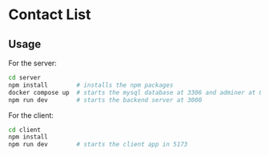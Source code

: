 # Contact List

## Usage

For the server:

```bash
cd server
npm install        # installs the npm packages
docker compose up  # starts the mysql database at 3306 and adminer at 8080
npm run dev        # starts the backend server at 3000
```

For the client:

```bash
cd client
npm install
npm run dev        # starts the client app in 5173
```

